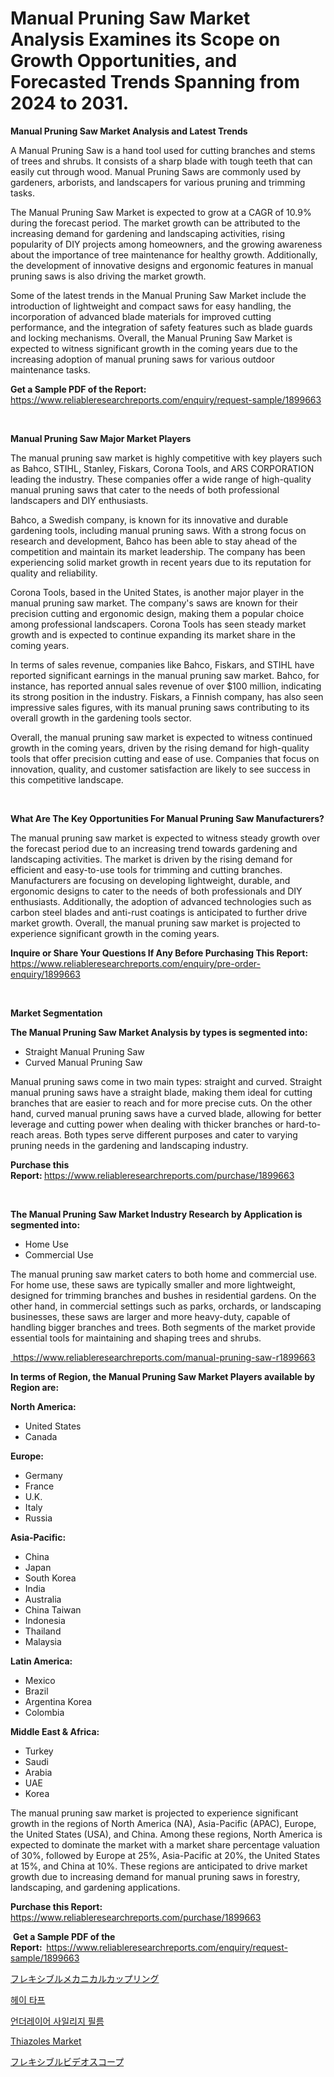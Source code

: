 <p><h1>Manual Pruning Saw Market Analysis Examines its Scope on Growth Opportunities, and Forecasted Trends Spanning from 2024 to 2031.</h1></p><p><strong>Manual Pruning Saw Market Analysis and Latest Trends</strong></p>
<p><p>A Manual Pruning Saw is a hand tool used for cutting branches and stems of trees and shrubs. It consists of a sharp blade with tough teeth that can easily cut through wood. Manual Pruning Saws are commonly used by gardeners, arborists, and landscapers for various pruning and trimming tasks.</p><p>The Manual Pruning Saw Market is expected to grow at a CAGR of 10.9% during the forecast period. The market growth can be attributed to the increasing demand for gardening and landscaping activities, rising popularity of DIY projects among homeowners, and the growing awareness about the importance of tree maintenance for healthy growth. Additionally, the development of innovative designs and ergonomic features in manual pruning saws is also driving the market growth.</p><p>Some of the latest trends in the Manual Pruning Saw Market include the introduction of lightweight and compact saws for easy handling, the incorporation of advanced blade materials for improved cutting performance, and the integration of safety features such as blade guards and locking mechanisms. Overall, the Manual Pruning Saw Market is expected to witness significant growth in the coming years due to the increasing adoption of manual pruning saws for various outdoor maintenance tasks.</p></p>
<p><strong>Get a Sample PDF of the Report:&nbsp;</strong> <a href="https://www.reliableresearchreports.com/enquiry/request-sample/1899663">https://www.reliableresearchreports.com/enquiry/request-sample/1899663</a></p>
<p>&nbsp;</p>
<p><strong>Manual Pruning Saw Major Market Players</strong></p>
<p><p>The manual pruning saw market is highly competitive with key players such as Bahco, STIHL, Stanley, Fiskars, Corona Tools, and ARS CORPORATION leading the industry. These companies offer a wide range of high-quality manual pruning saws that cater to the needs of both professional landscapers and DIY enthusiasts.</p><p>Bahco, a Swedish company, is known for its innovative and durable gardening tools, including manual pruning saws. With a strong focus on research and development, Bahco has been able to stay ahead of the competition and maintain its market leadership. The company has been experiencing solid market growth in recent years due to its reputation for quality and reliability.</p><p>Corona Tools, based in the United States, is another major player in the manual pruning saw market. The company's saws are known for their precision cutting and ergonomic design, making them a popular choice among professional landscapers. Corona Tools has seen steady market growth and is expected to continue expanding its market share in the coming years.</p><p>In terms of sales revenue, companies like Bahco, Fiskars, and STIHL have reported significant earnings in the manual pruning saw market. Bahco, for instance, has reported annual sales revenue of over $100 million, indicating its strong position in the industry. Fiskars, a Finnish company, has also seen impressive sales figures, with its manual pruning saws contributing to its overall growth in the gardening tools sector.</p><p>Overall, the manual pruning saw market is expected to witness continued growth in the coming years, driven by the rising demand for high-quality tools that offer precision cutting and ease of use. Companies that focus on innovation, quality, and customer satisfaction are likely to see success in this competitive landscape.</p></p>
<p>&nbsp;</p>
<p><strong>What Are The Key Opportunities For Manual Pruning Saw Manufacturers?</strong></p>
<p><p>The manual pruning saw market is expected to witness steady growth over the forecast period due to an increasing trend towards gardening and landscaping activities. The market is driven by the rising demand for efficient and easy-to-use tools for trimming and cutting branches. Manufacturers are focusing on developing lightweight, durable, and ergonomic designs to cater to the needs of both professionals and DIY enthusiasts. Additionally, the adoption of advanced technologies such as carbon steel blades and anti-rust coatings is anticipated to further drive market growth. Overall, the manual pruning saw market is projected to experience significant growth in the coming years.</p></p>
<p><strong>Inquire or Share Your Questions If Any Before Purchasing This Report:</strong> <a href="https://www.reliableresearchreports.com/enquiry/pre-order-enquiry/1899663">https://www.reliableresearchreports.com/enquiry/pre-order-enquiry/1899663</a></p>
<p>&nbsp;</p>
<p><strong>Market Segmentation</strong></p>
<p><strong>The Manual Pruning Saw Market Analysis by types is segmented into:</strong></p>
<p><ul><li>Straight Manual Pruning Saw</li><li>Curved Manual Pruning Saw</li></ul></p>
<p><p>Manual pruning saws come in two main types: straight and curved. Straight manual pruning saws have a straight blade, making them ideal for cutting branches that are easier to reach and for more precise cuts. On the other hand, curved manual pruning saws have a curved blade, allowing for better leverage and cutting power when dealing with thicker branches or hard-to-reach areas. Both types serve different purposes and cater to varying pruning needs in the gardening and landscaping industry.</p></p>
<p><strong>Purchase this Report:&nbsp;</strong><a href="https://www.reliableresearchreports.com/purchase/1899663">https://www.reliableresearchreports.com/purchase/1899663</a></p>
<p>&nbsp;</p>
<p><strong>The Manual Pruning Saw Market Industry Research by Application is segmented into:</strong></p>
<p><ul><li>Home Use</li><li>Commercial Use</li></ul></p>
<p><p>The manual pruning saw market caters to both home and commercial use. For home use, these saws are typically smaller and more lightweight, designed for trimming branches and bushes in residential gardens. On the other hand, in commercial settings such as parks, orchards, or landscaping businesses, these saws are larger and more heavy-duty, capable of handling bigger branches and trees. Both segments of the market provide essential tools for maintaining and shaping trees and shrubs.</p></p>
<p><a href="https://www.reliableresearchreports.com/manual-pruning-saw-r1899663">&nbsp;https://www.reliableresearchreports.com/manual-pruning-saw-r1899663</a></p>
<p><strong>In terms of Region, the Manual Pruning Saw Market Players available by Region are:</strong></p>
<p>
    <p> <strong> North America: </strong>
        <ul>
            <li>United States</li>
            <li>Canada</li>
        </ul>
        </p> 
    <p> <strong> Europe: </strong>
        <ul>
            <li>Germany</li>
            <li>France</li>
            <li>U.K.</li>
            <li>Italy</li>
            <li>Russia</li>
        </ul>
        </p> 
    <p> <strong> Asia-Pacific: </strong>
        <ul>
            <li>China</li>
            <li>Japan</li>
            <li>South Korea</li>
            <li>India</li>
            <li>Australia</li>
            <li>China Taiwan</li>
            <li>Indonesia</li>
            <li>Thailand</li>
            <li>Malaysia</li>
        </ul>
        </p> 
    <p> <strong> Latin America: </strong>
        <ul>
            <li>Mexico</li>
            <li>Brazil</li>
            <li>Argentina Korea</li>
            <li>Colombia</li>
        </ul>
        </p> 
    <p> <strong> Middle East & Africa: </strong>
        <ul>
            <li>Turkey</li>
            <li>Saudi</li>
            <li>Arabia</li>
            <li>UAE</li>
            <li>Korea</li>
        </ul>
    </p>
    </p>
<p><p>The manual pruning saw market is projected to experience significant growth in the regions of North America (NA), Asia-Pacific (APAC), Europe, the United States (USA), and China. Among these regions, North America is expected to dominate the market with a market share percentage valuation of 30%, followed by Europe at 25%, Asia-Pacific at 20%, the United States at 15%, and China at 10%. These regions are anticipated to drive market growth due to increasing demand for manual pruning saws in forestry, landscaping, and gardening applications.</p></p>
<p><strong>Purchase this Report: </strong><a href="https://www.reliableresearchreports.com/purchase/1899663">https://www.reliableresearchreports.com/purchase/1899663</a></p>
<p>&nbsp;<strong>Get a Sample PDF of the Report:&nbsp;&nbsp;</strong><a href="https://www.reliableresearchreports.com/enquiry/request-sample/1899663">https://www.reliableresearchreports.com/enquiry/request-sample/1899663</a></p>
<p><strong></strong></p>
<p><p><a href="https://github.com/mreklxf44233/Market-Research-Report-List-1/blob/main/266758433063.md">フレキシブルメカニカルカップリング</a></p><p><a href="https://github.com/darrellockm3ytan895656/Market-Research-Report-List-1/blob/main/198420330334.md">헤이 타프</a></p><p><a href="https://github.com/Penelolack456456/Market-Research-Report-List-1/blob/main/395311530333.md">언더레이어 사일리지 필름</a></p><p><a href="https://issuu.com/reportprime-2/docs/thiazoles-market-size-2030.pptx">Thiazoles Market</a></p><p><a href="https://github.com/cbigkbh02719/Market-Research-Report-List-1/blob/main/500203533064.md">フレキシブルビデオスコープ</a></p></p>